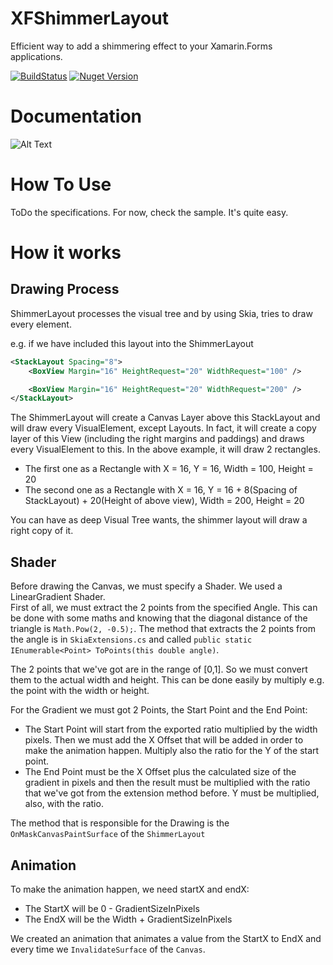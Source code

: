 # XFShimmerLayout
Efficient way to add a shimmering effect to your Xamarin.Forms applications.  

[![BuildStatus](https://build.appcenter.ms/v0.1/apps/d7bb360c-2216-4cd7-8b42-889345b852f4/branches/master/badge)](https://appcenter.ms) [![Nuget Version](https://buildstats.info/nuget/XFShimmerLayout)](https://www.nuget.org/packages/XFShimmerLayout)

# Documentation

![Alt Text](https://media.giphy.com/media/AgON7bzysYW9UdXpJF/giphy.gif)

# How To Use

ToDo the specifications. For now, check the sample. It's quite easy.

# How it works

## Drawing Process

ShimmerLayout processes the visual tree and by using Skia, tries to draw every element.

e.g. if we have included this layout into the ShimmerLayout
```xml
<StackLayout Spacing="8">
    <BoxView Margin="16" HeightRequest="20" WidthRequest="100" />

    <BoxView Margin="16" HeightRequest="20" WidthRequest="200" />
</StackLayout>
```

The ShimmerLayout will create a Canvas Layer above this StackLayout and will draw every VisualElement, except Layouts. In fact, it will create a copy layer of this View (including the right margins and paddings) and draws every VisualElement to this. In the above example, it will draw 2 rectangles.  

* The first one as a Rectangle with X = 16, Y = 16, Width = 100, Height = 20
* The second one as a Rectangle with X = 16, Y = 16 + 8(Spacing of StackLayout) + 20(Height of above view), Width = 200, Height = 20

You can have as deep Visual Tree wants, the shimmer layout will draw a right copy of it.

## Shader

Before drawing the Canvas, we must specify a Shader. We used a LinearGradient Shader.  
First of all, we must extract the 2 points from the specified Angle. This can be done with some maths and knowing that the diagonal distance of the triangle is ```Math.Pow(2, -0.5);```. The method that extracts the 2 points from the angle is in ```SkiaExtensions.cs``` and called ```public static IEnumerable<Point> ToPoints(this double angle)```.  

The 2 points that we've got are in the range of [0,1]. So we must convert them to the actual width and height. This can be done easily by multiply e.g. the point with the width or height.

For the Gradient we must got 2 Points, the Start Point and the End Point:
* The Start Point will start from the exported ratio multiplied by the width pixels. Then we must add the X Offset that will be added in order to make the animation happen. Multiply also the ratio for the Y of the start point.
* The End Point must be the X Offset plus the calculated size of the gradient in pixels and then the result must be multiplied with the ratio that we've got from the extension method before. Y must be multiplied, also, with the ratio.

The method that is responsible for the Drawing is the ```OnMaskCanvasPaintSurface``` of the ```ShimmerLayout```

## Animation

To make the animation happen, we need startX and endX:
* The StartX will be 0 - GradientSizeInPixels
* The EndX will be the Width + GradientSizeInPixels

We created an animation that animates a value from the StartX to EndX and every time we ```InvalidateSurface``` of the ```Canvas```.